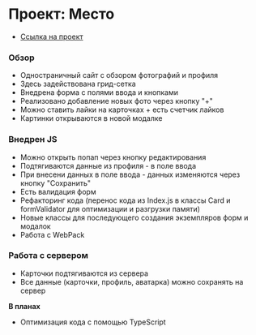 # Проект: Место

* [Ссылка на проект](https://ghoston-91.github.io/mesto_ghoston/index.html)

### Обзор

* Одностраничный сайт с обзором фотографий и профиля
* Здесь задействована грид-сетка
* Внедрена форма с полями ввода и кнопками
* Реализовано добавление новых фото через кнопку "+"
* Можно ставить лайки на карточках + есть счетчик лайков
* Картинки открываются в новой модалке

### Внедрен JS

* Можно открыть попап через кнопку редактирования
* Подтягиваются данные из профиля - в поле ввода
* При внесени данных в поле ввода - данных изменяются через кнопку "Сохранить"
* Есть валидация форм
* Рефакторинг кода (перенос кода из Index.js в классы Card и formValidator для оптимизации и разгрузки памяти)
* Новые классы для последующего создания экземпляров форм и модалок
* Работа с WebPack

### Работа с сервером
* Карточки подтягиваются из сервера
* Все данные (карточки, профиль, аватарка) можно сохранять на сервер

**В планах**

* Оптимизация кода с помощью TypeScript
